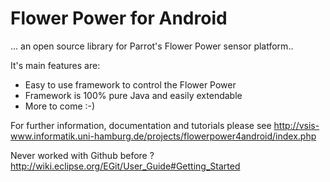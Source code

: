 Flower Power for Android
===============================================

... an open source library for Parrot's Flower Power sensor platform..

It's main features are:

* Easy to use framework to control the Flower Power
* Framework is 100% pure Java and easily extendable
* More to come :-)

For further information, documentation and tutorials please see
http://vsis-www.informatik.uni-hamburg.de/projects/flowerpower4android/index.php

Never worked with Github before ?
http://wiki.eclipse.org/EGit/User_Guide#Getting_Started

